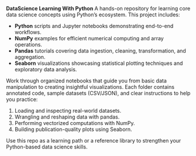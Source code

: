 **DataScience Learning With Python**
A hands-on repository for learning core data science concepts using Python’s ecosystem. This project includes:

* **Python** scripts and Jupyter notebooks demonstrating end-to-end workflows.
* **NumPy** examples for efficient numerical computing and array operations.
* **Pandas** tutorials covering data ingestion, cleaning, transformation, and aggregation.
* **Seaborn** visualizations showcasing statistical plotting techniques and exploratory data analysis.

Work through organized notebooks that guide you from basic data manipulation to creating insightful visualizations. Each folder contains annotated code, sample datasets (CSV/JSON), and clear instructions to help you practice:

1. Loading and inspecting real-world datasets.
2. Wrangling and reshaping data with pandas.
3. Performing vectorized computations with NumPy.
4. Building publication-quality plots using Seaborn.

Use this repo as a learning path or a reference library to strengthen your Python-based data science skills.
